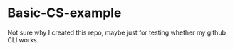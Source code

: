 # Basic-CS-example

Not sure why I created this repo, maybe just for testing whether my github CLI works.
